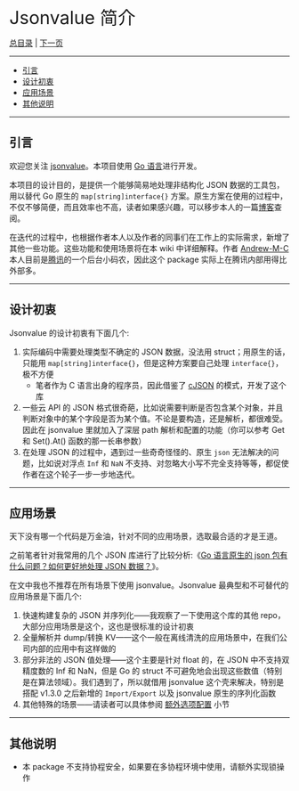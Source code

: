 
<font size=6>Jsonvalue 简介</font>

[总目录](./README.md) | [下一页](./02_quick_start.md)

---

- [引言](#引言)
- [设计初衷](#设计初衷)
- [应用场景](#应用场景)
- [其他说明](#其他说明)

---

## 引言

欢迎您关注 [jsonvalue](https://github.com/Andrew-M-C/go.jsonvalue)。本项目使用 [Go 语言](https://go.dev/)进行开发。

本项目的设计目的，是提供一个能够简易地处理非结构化 JSON 数据的工具包，用以替代 Go 原生的 `map[string]interface{}` 方案。原生方案在使用的过程中，不仅不够简便，而且效率也不高，读者如果感兴趣，可以移步本人的一篇[博客](https://cloud.tencent.com/developer/article/1676060)查阅。

在迭代的过程中，也根据作者本人以及作者的同事们在工作上的实际需求，新增了其他一些功能。这些功能和使用场景将在本 wiki 中详细解释。作者 [Andrew-M-C](https://github.com/Andrew-M-C/) 本人目前是[腾讯](https://www.tencent.com/)的一个后台小码农，因此这个 package 实际上在腾讯内部用得比外部多。

---

## 设计初衷

Jsonvalue 的设计初衷有下面几个:

1. 实际编码中需要处理类型不确定的 JSON 数据，没法用 struct；用原生的话，只能用 `map[string]interface{}`，但是这种方案要自己处理 `interface{}`，极不方便
   - 笔者作为 C 语言出身的程序员，因此借鉴了 [cJSON](https://github.com/DaveGamble/cJSON) 的模式，开发了这个库
2. 一些云 API 的 JSON 格式很奇葩，比如说需要判断是否包含某个对象，并且判断对象中的某个字段是否为某个值。不论是要构造，还是解析，都很难受。因此在 jsonvalue 里就加入了深层 path 解析和配置的功能（你可以参考 Get 和 Set().At() 函数的那一长串参数）
3. 在处理 JSON 的过程中，遇到过一些奇奇怪怪的、原生 `json` 无法解决的问题，比如说对浮点 `Inf` 和 `NaN` 不支持、对忽略大小写不完全支持等等，都促使作者在这个轮子一步一步地迭代。

---

## 应用场景

天下没有哪一个代码是万金油，针对不同的应用场景，选取最合适的才是王道。

之前笔者针对我常用的几个 JSON 库进行了比较分析:《[Go 语言原生的 json 包有什么问题？如何更好地处理 JSON 数据？](https://segmentfault.com/a/1190000039957766)》。

在文中我也不推荐在所有场景下使用 jsonvalue。Jsonvalue 最典型和不可替代的应用场景是下面几个:

1. 快速构建复杂的 JSON 并序列化——我观察了一下使用这个库的其他 repo，大部分应用场景是这个，这也是很标准的设计初衷
1. 全量解析并 dump/转换 KV——这个一般在离线清洗的应用场景中，在我们公司内部的应用中有这样做的
1. 部分非法的 JSON 值处理——这个主要是针对 float 的，在 JSON 中不支持双精度数的 Inf 和 NaN，但是 Go 的 struct 不可避免地会出现这些数值（特别是在算法领域）。我们遇到了，所以就借用 jsonvalue 这个壳来解决，特别是搭配 v1.3.0 之后新增的 `Import/Export` 以及 jsonvalue 原生的序列化函数
1. 其他特殊的场景——请读者可以具体参阅 [额外选项配置](./12_option.md) 小节

---

## 其他说明

- 本 package 不支持协程安全，如果要在多协程环境中使用，请额外实现锁操作
